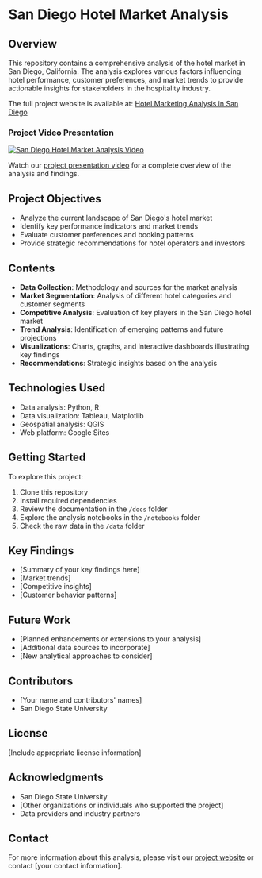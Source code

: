 # San Diego Hotel Market Analysis

## Overview
This repository contains a comprehensive analysis of the hotel market in San Diego, California. The analysis explores various factors influencing hotel performance, customer preferences, and market trends to provide actionable insights for stakeholders in the hospitality industry.

The full project website is available at: [Hotel Marketing Analysis in San Diego](https://sites.google.com/sdsu.edu/hotel-marketing-analysis-in-sd/home)

### Project Video Presentation
[![San Diego Hotel Market Analysis Video](https://img.youtube.com/vi/AvNI9UnyiUw/0.jpg)](https://www.youtube.com/watch?v=AvNI9UnyiUw)

Watch our [project presentation video](https://www.youtube.com/watch?v=AvNI9UnyiUw) for a complete overview of the analysis and findings.

## Project Objectives
- Analyze the current landscape of San Diego's hotel market
- Identify key performance indicators and market trends
- Evaluate customer preferences and booking patterns
- Provide strategic recommendations for hotel operators and investors

## Contents
- **Data Collection**: Methodology and sources for the market analysis
- **Market Segmentation**: Analysis of different hotel categories and customer segments
- **Competitive Analysis**: Evaluation of key players in the San Diego hotel market
- **Trend Analysis**: Identification of emerging patterns and future projections
- **Visualizations**: Charts, graphs, and interactive dashboards illustrating key findings
- **Recommendations**: Strategic insights based on the analysis

## Technologies Used
- Data analysis: Python, R
- Data visualization: Tableau, Matplotlib
- Geospatial analysis: QGIS
- Web platform: Google Sites

## Getting Started
To explore this project:
1. Clone this repository
2. Install required dependencies
3. Review the documentation in the `/docs` folder
4. Explore the analysis notebooks in the `/notebooks` folder
5. Check the raw data in the `/data` folder

## Key Findings
- [Summary of your key findings here]
- [Market trends]
- [Competitive insights]
- [Customer behavior patterns]

## Future Work
- [Planned enhancements or extensions to your analysis]
- [Additional data sources to incorporate]
- [New analytical approaches to consider]

## Contributors
- [Your name and contributors' names]
- San Diego State University

## License
[Include appropriate license information]

## Acknowledgments
- San Diego State University
- [Other organizations or individuals who supported the project]
- Data providers and industry partners

## Contact
For more information about this analysis, please visit our [project website](https://sites.google.com/sdsu.edu/hotel-marketing-analysis-in-sd/home) or contact [your contact information].
